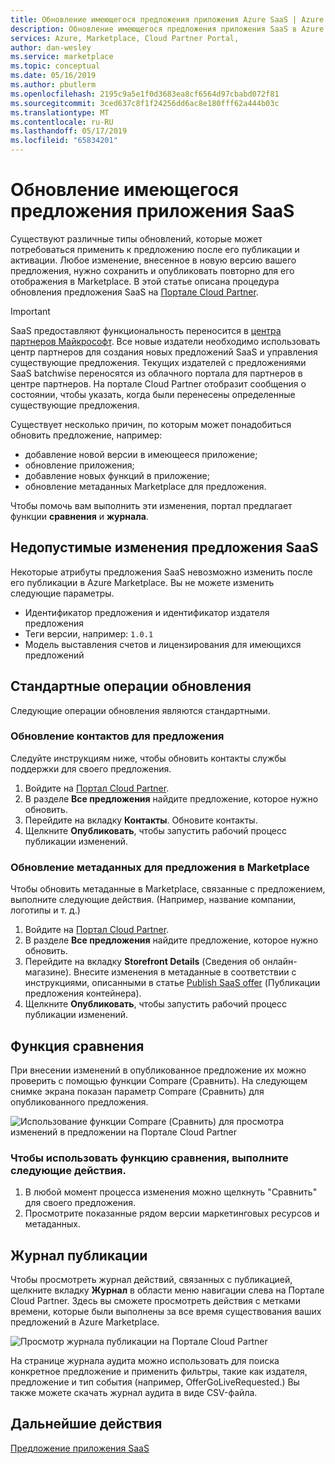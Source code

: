 ```yaml
---
title: Обновление имеющегося предложения приложения Azure SaaS | Azure Marketplace
description: Обновление имеющегося предложения приложения SaaS в Azure Marketplace.
services: Azure, Marketplace, Cloud Partner Portal,
author: dan-wesley
ms.service: marketplace
ms.topic: conceptual
ms.date: 05/16/2019
ms.author: pbutlerm
ms.openlocfilehash: 2195c9a5e1f0d3683ea8cf6564d97cbabd072f81
ms.sourcegitcommit: 3ced637c8f1f24256dd6ac8e180fff62a444b03c
ms.translationtype: MT
ms.contentlocale: ru-RU
ms.lasthandoff: 05/17/2019
ms.locfileid: "65834201"
---
```

# <a name="update-an-existing-saas-application-offer"></a>Обновление имеющегося предложения приложения SaaS

Существуют различные типы обновлений, которые может потребоваться применить к предложению после его публикации и активации. Любое изменение, внесенное в новую версию вашего предложения, нужно сохранить и опубликовать повторно для его отображения в Marketplace. В этой статье описана процедура обновления предложения SaaS на [Портале Cloud Partner](https://cloudpartner.azure.com/).

> [!IMPORTANT] 
> SaaS предоставляют функциональность переносится в [центра партнеров Майкрософт](https://partner.microsoft.com/dashboard/directory).  Все новые издатели необходимо использовать центр партнеров для создания новых предложений SaaS и управления существующие предложения.  Текущих издателей с предложениями SaaS batchwise переносятся из облачного портала для партнеров в центре партнеров.  На портале Cloud Partner отобразит сообщения о состоянии, чтобы указать, когда были перенесены определенные существующие предложения.

Существует несколько причин, по которым может понадобиться обновить предложение, например:

- добавление новой версии в имеющееся приложение;
- обновление приложения;
- добавление новых функций в приложение;
- обновление метаданных Marketplace для предложения.

Чтобы помочь вам выполнить эти изменения, портал предлагает функции **сравнения** и **журнала**.

## <a name="unpermitted-changes-to-a-saas-offer"></a>Недопустимые изменения предложения SaaS

Некоторые атрибуты предложения SaaS невозможно изменить после его публикации в Azure Marketplace. Вы не можете изменить следующие параметры.

- Идентификатор предложения и идентификатор издателя предложения
- Теги версии, например: `1.0.1`
- Модель выставления счетов и лицензирования для имеющихся предложений

## <a name="common-update-operations"></a>Стандартные операции обновления
 
Следующие операции обновления являются стандартными.

### <a name="update-offer-contacts"></a>Обновление контактов для предложения

Следуйте инструкциям ниже, чтобы обновить контакты службы поддержки для своего предложения.

1. Войдите на [Портал Cloud Partner](https://cloudpartner.azure.com/).
2. В разделе **Все предложения** найдите предложение, которое нужно обновить.
3. Перейдите на вкладку **Контакты**. Обновите контакты.
4. Щелкните **Опубликовать**, чтобы запустить рабочий процесс публикации изменений.


### <a name="update-offer-marketplace-metadata"></a>Обновление метаданных для предложения в Marketplace

Чтобы обновить метаданные в Marketplace, связанные с предложением, выполните следующие действия. (Например, название компании, логотипы и т. д.)

1. Войдите на [Портал Cloud Partner](https://cloudpartner.azure.com/).
2. В разделе **Все предложения** найдите предложение, которое нужно обновить.
3. Перейдите на вкладку **Storefront Details** (Сведения об онлайн-магазине). Внесите изменения в метаданные в соответствии с инструкциями, описанными в статье [Publish SaaS offer](./cpp-publish-offer.md) (Публикации предложения контейнера).
4. Щелкните **Опубликовать**, чтобы запустить рабочий процесс публикации изменений.

## <a name="compare-feature"></a>Функция сравнения

При внесении изменений в опубликованное предложение их можно проверить с помощью функции Compare (Сравнить). На следующем снимке экрана показан параметр Compare (Сравнить) для опубликованного предложения.

![Использование функции Compare (Сравнить) для просмотра изменений в предложении на Портале Cloud Partner](./media/saas-offer-compare.png)

### <a name="to-use-the-compare-feature"></a>Чтобы использовать функцию сравнения, выполните следующие действия.

1. В любой момент процесса изменения можно щелкнуть "Сравнить" для своего предложения.
2. Просмотрите показанные рядом версии маркетинговых ресурсов и метаданных.

## <a name="publishing-history"></a>Журнал публикации

Чтобы просмотреть журнал действий, связанных с публикацией, щелкните вкладку **Журнал** в области меню навигации слева на Портале Cloud Partner. Здесь вы сможете просмотреть действия с метками времени, которые были выполнены за все время существования ваших предложений в Azure Marketplace.

![Просмотр журнала публикации на Портале Cloud Partner](./media/saas-offer-history.png)

На странице журнала аудита можно использовать для поиска конкретное предложение и применить фильтры, такие как издателя, предложение и тип события (например, OfferGoLiveRequested.) Вы также можете скачать журнал аудита в виде CSV-файла.


## <a name="next-steps"></a>Дальнейшие действия

[Предложение приложения SaaS](./cpp-saas-offer.md)